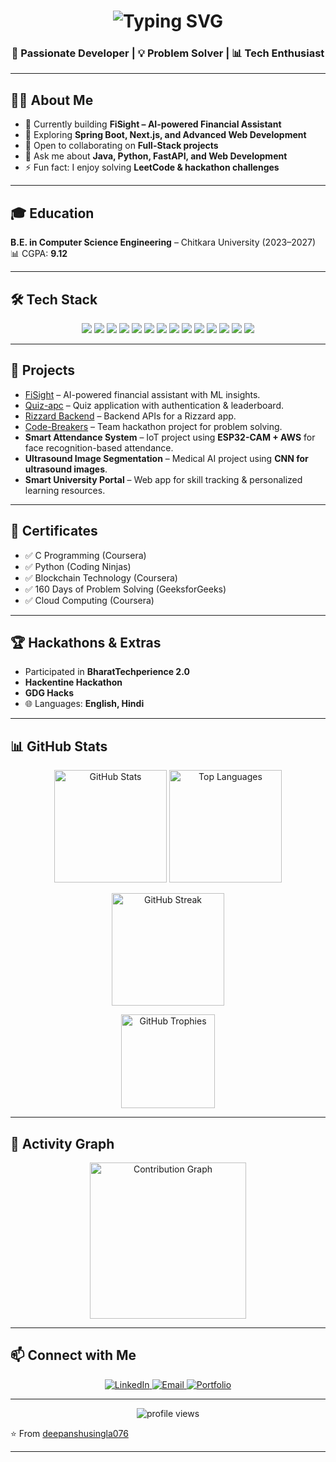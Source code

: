 <h1 align="center">
  <img src="https://readme-typing-svg.herokuapp.com?font=Fira+Code&size=28&pause=1000&color=00F5D4&center=true&vCenter=true&width=600&lines=Hi+%F0%9F%91%8B%2C+I'm+Deepanshu+Singla;Full+Stack+Developer+%F0%9F%92%BB;Passionate+Problem+Solver+%F0%9F%A7%A0" alt="Typing SVG"/>
</h1>

<h3 align="center">🚀 Passionate Developer | 💡 Problem Solver | 📊 Tech Enthusiast</h3>

---

## 🧑‍💻 About Me  

- 🔭 Currently building **FiSight – AI-powered Financial Assistant**  
- 🌱 Exploring **Spring Boot, Next.js, and Advanced Web Development**  
- 👯 Open to collaborating on **Full-Stack projects**  
- 💬 Ask me about **Java, Python, FastAPI, and Web Development**  
- ⚡ Fun fact: I enjoy solving **LeetCode & hackathon challenges**  

---

## 🎓 Education  
**B.E. in Computer Science Engineering** – Chitkara University (2023–2027)  
📊 CGPA: **9.12**  

---

## 🛠️ Tech Stack  

<p align="center">
  <!-- Languages -->
  <img src="https://img.shields.io/badge/Java-%23ED8B00.svg?style=for-the-badge&logo=java&logoColor=white"/>
  <img src="https://img.shields.io/badge/Python-3776AB.svg?style=for-the-badge&logo=python&logoColor=white"/>
  <img src="https://img.shields.io/badge/C++-00599C.svg?style=for-the-badge&logo=cplusplus&logoColor=white"/>
  <img src="https://img.shields.io/badge/C-00599C.svg?style=for-the-badge&logo=c&logoColor=white"/>
  <img src="https://img.shields.io/badge/JavaScript-F7DF1E.svg?style=for-the-badge&logo=javascript&logoColor=black"/>
  <img src="https://img.shields.io/badge/TypeScript-3178C6.svg?style=for-the-badge&logo=typescript&logoColor=white"/>
  
  <!-- Frameworks -->
  <img src="https://img.shields.io/badge/Spring%20Boot-6DB33F.svg?style=for-the-badge&logo=springboot&logoColor=white"/>
  <img src="https://img.shields.io/badge/Next.js-000000.svg?style=for-the-badge&logo=nextdotjs&logoColor=white"/>
  <img src="https://img.shields.io/badge/React-20232A.svg?style=for-the-badge&logo=react&logoColor=61DAFB"/>
  <img src="https://img.shields.io/badge/FastAPI-009688.svg?style=for-the-badge&logo=fastapi&logoColor=white"/>
  
  <!-- Tools -->
  <img src="https://img.shields.io/badge/Git-F05032.svg?style=for-the-badge&logo=git&logoColor=white"/>
  <img src="https://img.shields.io/badge/GitHub-181717.svg?style=for-the-badge&logo=github&logoColor=white"/>
  <img src="https://img.shields.io/badge/Docker-2496ED.svg?style=for-the-badge&logo=docker&logoColor=white"/>
  <img src="https://img.shields.io/badge/AWS-232F3E.svg?style=for-the-badge&logo=amazon-aws&logoColor=white"/>
</p>

---

## 🚀 Projects  

- [FiSight](https://github.com/deepanshusingla076/FiSight.git) – AI-powered financial assistant with ML insights.  
- [Quiz-apc](https://github.com/deepanshusingla076/Quiz-apc.git) – Quiz application with authentication & leaderboard.  
- [Rizzard Backend](https://github.com/deepanshusingla076/rizzard_backend.git) – Backend APIs for a Rizzard app.  
- [Code-Breakers](https://github.com/deepanshusingla076/Code-Breakers.git) – Team hackathon project for problem solving.  
- **Smart Attendance System** – IoT project using **ESP32-CAM + AWS** for face recognition-based attendance.  
- **Ultrasound Image Segmentation** – Medical AI project using **CNN for ultrasound images**.  
- **Smart University Portal** – Web app for skill tracking & personalized learning resources.  

---

## 🏅 Certificates  

- ✅ C Programming (Coursera)  
- ✅ Python (Coding Ninjas)  
- ✅ Blockchain Technology (Coursera)  
- ✅ 160 Days of Problem Solving (GeeksforGeeks)  
- ✅ Cloud Computing (Coursera)  

---

## 🏆 Hackathons & Extras  

- Participated in **BharatTechperience 2.0**  
- **Hackentine Hackathon**  
- **GDG Hacks**  
- 🌐 Languages: **English, Hindi**  

---
## 📊 GitHub Stats  

<p align="center">
  <img 
    src="https://github-readme-stats.vercel.app/api?username=deepanshusingla076&show_icons=true&include_all_commits=true&count_private=true&theme=tokyonight&rank_icon=github&hide_border=false" 
    alt="GitHub Stats" 
    height="180em" />
  <img 
    src="https://github-readme-stats.vercel.app/api/top-langs/?username=deepanshusingla076&layout=compact&langs_count=8&theme=tokyonight&hide_border=false" 
    alt="Top Languages" 
    height="180em" />
</p>

<p align="center">
  <img 
    src="https://streak-stats.demolab.com?user=deepanshusingla076&theme=tokyonight&hide_border=false" 
    alt="GitHub Streak" 
    height="180em" />
</p>

<p align="center">
  <img 
    src="https://github-profile-trophy.vercel.app/?username=deepanshusingla076&theme=tokyonight&no-frame=false&no-bg=true&margin-w=5" 
    alt="GitHub Trophies" 
    height="150em"/>
</p>

---

## 🚀 Activity Graph  

<p align="center">
  <img 
    src="https://github-readme-activity-graph.vercel.app/graph?username=deepanshusingla076&theme=tokyo-night&hide_border=false" 
    alt="Contribution Graph" 
    height="250em"/>
</p>

---

## 📫 Connect with Me  

<p align="center">
  <a href="https://www.linkedin.com/in/deepanshu-singla-519057335">
    <img src="https://img.shields.io/badge/LinkedIn-Deepanshu%20Singla-blue?style=for-the-badge&logo=linkedin" alt="LinkedIn"/>
  </a>
  <a href="mailto:deepanshusingla0076@gmail.com">
    <img src="https://img.shields.io/badge/Email-Deepanshusingla0076%40gmail.com-red?style=for-the-badge&logo=gmail" alt="Email"/>
  </a>
  <a href="#">
    <img src="https://img.shields.io/badge/Portfolio-Coming%20Soon-orange?style=for-the-badge&logo=firefox" alt="Portfolio"/>
  </a>
</p>

---

<p align="center"> 
  <img src="https://komarev.com/ghpvc/?username=deepanshusingla076&label=Profile%20Views&color=0e75b6&style=for-the-badge" alt="profile views"/> 
</p>

⭐ From [deepanshusingla076](https://github.com/deepanshusingla076)</p>

---
